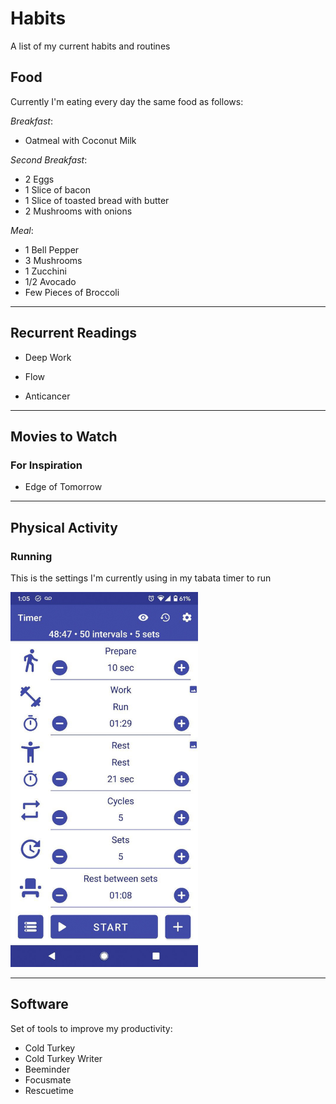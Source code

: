 # Habits

A list of my current habits and routines

## Food

Currently I'm eating every day the same food as follows:

_Breakfast_:

- Oatmeal with Coconut Milk

_Second Breakfast_:

- 2 Eggs
- 1 Slice of bacon
- 1 Slice of toasted bread with butter
- 2 Mushrooms with onions

_Meal_:

- 1 Bell Pepper
- 3 Mushrooms
- 1 Zucchini
- 1/2 Avocado
- Few Pieces of Broccoli

---

## Recurrent Readings

- Deep Work

- Flow

- Anticancer

---

## Movies to Watch

### For Inspiration

- Edge of Tomorrow

---

## Physical Activity

### Running

This is the settings I'm currently using in my tabata timer to run

<img src="img/tabatatimer_photo_2021.jpg" alt="" width="300"/>

---

## Software

Set of tools to improve my productivity:

- Cold Turkey
- Cold Turkey Writer
- Beeminder
- Focusmate
- Rescuetime
